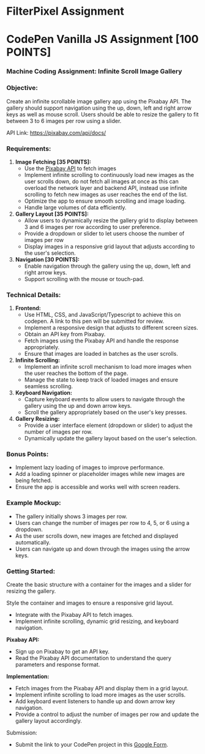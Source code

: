 # FilterPixel Assignment

# CodePen Vanilla JS Assignment [100 POINTS]

### Machine Coding Assignment: Infinite Scroll Image Gallery

### Objective:

Create an infinite scrollable image gallery app using the Pixabay API. The gallery should support navigation using the up, down, left and right arrow keys as well as mouse scroll. Users should be able to resize the gallery to fit between 3 to 6 images per row using a slider.

API Link: https://pixabay.com/api/docs/

### Requirements:

1. **Image Fetching [35 POINTS]:**
   - Use the [Pixabay API](https://pixabay.com/api/docs/) to fetch images
   - Implement infinite scrolling to continuously load new images as the user scrolls down, do not fetch all images at once as this can overload the network layer and backend API, instead use infinite scrolling to fetch new images as user reaches the end of the list.
   - Optimize the app to ensure smooth scrolling and image loading.
   - Handle large volumes of data efficiently.
2. **Gallery Layout [35 POINTS]:**
   - Allow users to dynamically resize the gallery grid to display between 3 and 6 images per row according to user preference.
   - Provide a dropdown or slider to let users choose the number of images per row
   - Display images in a responsive grid layout that adjusts according to the user's selection.
3. **Navigation [30 POINTS]:**
   - Enable navigation through the gallery using the up, down, left and right arrow keys.
   - Support scrolling with the mouse or touch-pad.

### Technical Details:

1. **Frontend:**
   - Use HTML, CSS, and JavaScript/Typescript to achieve this on codepen. A link to this pen will be submitted for review.
   - Implement a responsive design that adjusts to different screen sizes.
   - Obtain an API key from Pixabay.
   - Fetch images using the Pixabay API and handle the response appropriately.
   - Ensure that images are loaded in batches as the user scrolls.
2. **Infinite Scrolling:**
   - Implement an infinite scroll mechanism to load more images when the user reaches the bottom of the page.
   - Manage the state to keep track of loaded images and ensure seamless scrolling.
3. **Keyboard Navigation:**
   - Capture keyboard events to allow users to navigate through the gallery using the up and down arrow keys.
   - Scroll the gallery appropriately based on the user's key presses.
4. **Gallery Resizing:**
   - Provide a user interface element (dropdown or slider) to adjust the number of images per row.
   - Dynamically update the gallery layout based on the user's selection.

### Bonus Points:

- Implement lazy loading of images to improve performance.
- Add a loading spinner or placeholder images while new images are being fetched.
- Ensure the app is accessible and works well with screen readers.

### Example Mockup:

- The gallery initially shows 3 images per row.
- Users can change the number of images per row to 4, 5, or 6 using a dropdown.
- As the user scrolls down, new images are fetched and displayed automatically.
- Users can navigate up and down through the images using the arrow keys.

### Getting Started:

Create the basic structure with a container for the images and a slider for resizing the gallery.

Style the container and images to ensure a responsive grid layout.

- Integrate with the Pixabay API to fetch images.
- Implement infinite scrolling, dynamic grid resizing, and keyboard navigation.

**Pixabay API:**

- Sign up on Pixabay to get an API key.
- Read the Pixabay API documentation to understand the query parameters and response format.

**Implementation:**

- Fetch images from the Pixabay API and display them in a grid layout.
- Implement infinite scrolling to load more images as the user scrolls.
- Add keyboard event listeners to handle up and down arrow key navigation.
- Provide a control to adjust the number of images per row and update the gallery layout accordingly.

Submission:

- Submit the link to your CodePen project in this [Google Form](https://forms.gle/).
